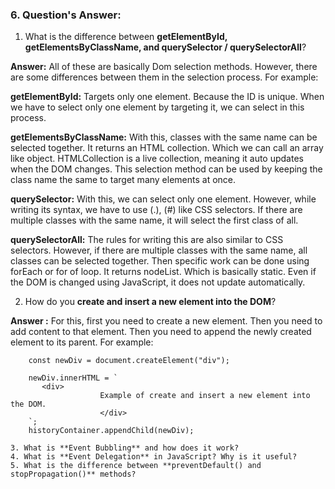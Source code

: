 
### 6. Question's Answer:

1. What is the difference between **getElementById, getElementsByClassName, and querySelector / querySelectorAll**?

**Answer:** All of these are basically Dom selection methods. However, there are some differences between them in the selection process. For example:

**getElementById:** Targets only one element. Because the ID is unique. When we have to select only one element by targeting it, we can select in this process.

**getElementsByClassName:** With this, classes with the same name can be selected together. It returns an HTML collection. Which we can call an array like object. HTMLCollection is a live collection, meaning it auto updates when the DOM changes. This selection method can be used by keeping the class name the same to target many elements at once.

**querySelector:** With this, we can select only one element. However, while writing its syntax, we have to use (.), (#) like CSS selectors. If there are multiple classes with the same name, it will select the first class of all.

**querySelectorAll:** The rules for writing this are also similar to CSS selectors. However, if there are multiple classes with the same name, all classes can be selected together. Then specific work can be done using forEach or for of loop. It returns nodeList. Which is basically static. Even if the DOM is changed using JavaScript, it does not update automatically.

2. How do you **create and insert a new element into the DOM**?

**Answer :** For this, first you need to create a new element. Then you need to add content to that element. Then you need to append the newly created element to its parent. For example:

```    const parentContainer = document.getElementById('parent-container');
    const newDiv = document.createElement("div");

    newDiv.innerHTML = `
       <div>
                    Example of create and insert a new element into the DOM.
                    </div>
    `;
    historyContainer.appendChild(newDiv);

3. What is **Event Bubbling** and how does it work?
4. What is **Event Delegation** in JavaScript? Why is it useful?
5. What is the difference between **preventDefault() and stopPropagation()** methods?




